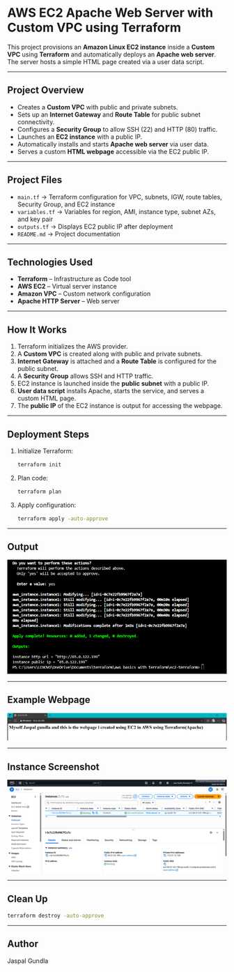# AWS EC2 Apache Web Server with Custom VPC using Terraform

This project provisions an **Amazon Linux EC2 instance** inside a **Custom VPC** using **Terraform** and automatically deploys an **Apache web server**. The server hosts a simple HTML page created via a user data script.

---

## Project Overview
- Creates a **Custom VPC** with public and private subnets.  
- Sets up an **Internet Gateway** and **Route Table** for public subnet connectivity.  
- Configures a **Security Group** to allow SSH (22) and HTTP (80) traffic.  
- Launches an **EC2 instance** with a public IP.  
- Automatically installs and starts **Apache web server** via user data.  
- Serves a custom **HTML webpage** accessible via the EC2 public IP.

---

## Project Files
- `main.tf` → Terraform configuration for VPC, subnets, IGW, route tables, Security Group, and EC2 instance  
- `variables.tf` → Variables for region, AMI, instance type, subnet AZs, and key pair  
- `outputs.tf` → Displays EC2 public IP after deployment  
- `README.md` → Project documentation  

---

## Technologies Used
- **Terraform** – Infrastructure as Code tool  
- **AWS EC2** – Virtual server instance  
- **Amazon VPC** – Custom network configuration  
- **Apache HTTP Server** – Web server  

---

## How It Works
1. Terraform initializes the AWS provider.  
2. A **Custom VPC** is created along with public and private subnets.  
3. **Internet Gateway** is attached and a **Route Table** is configured for the public subnet.  
4. A **Security Group** allows SSH and HTTP traffic.  
5. EC2 instance is launched inside the **public subnet** with a public IP.  
6. **User data script** installs Apache, starts the service, and serves a custom HTML page.  
7. The **public IP** of the EC2 instance is output for accessing the webpage.

---

## Deployment Steps
1. Initialize Terraform:
   ```bash
   terraform init
   ```
2. Plan code:
   ```bash
   terraform plan
   ```   
3. Apply configuration:
   ```bash
   terraform apply -auto-approve
   ```

---

## Output
![image alt](https://github.com/TheJ10/AWS-Terraform-projects/blob/ba127d49160e3317d3165534482910522e14866b/Deploying%20a%20Web%20Server%20on%20AWS%20EC2%20using%20Terraform/screenshots/outputec2.png)


---

## Example Webpage
![image alt](https://github.com/TheJ10/AWS-Terraform-projects/blob/a7b7ede1297ac575204553d5c4f116574f2050b5/Deploying%20a%20Web%20Server%20on%20AWS%20EC2%20using%20Terraform/screenshots/webpageec2.png)

---

## Instance Screenshot
![image alt](https://github.com/TheJ10/AWS-Terraform-projects/blob/e55dd6e3e76c6a549d3658f636018489f8dddf86/Deploying%20a%20Web%20Server%20on%20AWS%20EC2%20using%20Terraform/screenshots/instance.png)

---

## Clean Up
```bash
terraform destroy -auto-approve
```

---

## Author
Jaspal Gundla

